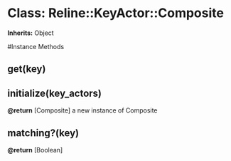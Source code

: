 # Class: Reline::KeyActor::Composite
**Inherits:** Object
    




#Instance Methods
## get(key) [](#method-i-get)

## initialize(key_actors) [](#method-i-initialize)

**@return** [Composite] a new instance of Composite

## matching?(key) [](#method-i-matching?)

**@return** [Boolean] 

